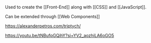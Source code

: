 

Used to create the [[Front-End]] along with [[CSS]] and [[JavaScript]]. 

Can be extended through [[Web Components]]

https://alexanderpetros.com/triptych/

https://youtu.be/tNBufpGQihY?si=YV2_aozhiLA6oGO5